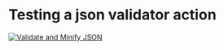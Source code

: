 # Testing a json validator action

[![Validate and Minify JSON](https://github.com/shmick/json-test/actions/workflows/validate-json.yml/badge.svg)](https://github.com/shmick/json-test/actions/workflows/validate-json.yml)
